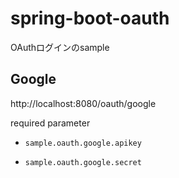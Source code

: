 # spring-boot-oauth

OAuthログインのsample

## Google

http://localhost:8080/oauth/google

required parameter

- `sample.oauth.google.apikey`

- `sample.oauth.google.secret`
